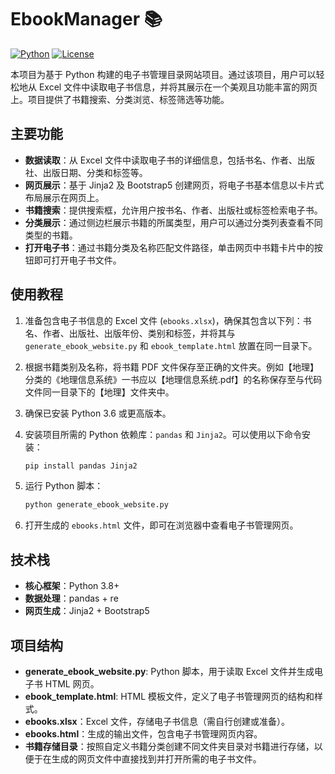 # EbookManager 📚
[![Python](https://img.shields.io/badge/Python-3.8%2B-blue)](https://www.python.org/)
[![License](https://img.shields.io/badge/License-MIT-green)](LICENSE)

本项目为基于 Python 构建的电子书管理目录网站项目。通过该项目，用户可以轻松地从 Excel 文件中读取电子书信息，并将其展示在一个美观且功能丰富的网页上。项目提供了书籍搜索、分类浏览、标签筛选等功能。

## 主要功能

- **数据读取**：从 Excel 文件中读取电子书的详细信息，包括书名、作者、出版社、出版日期、分类和标签等。
- **网页展示**：基于 Jinja2 及 Bootstrap5 创建网页，将电子书基本信息以卡片式布局展示在网页上。
- **书籍搜索**：提供搜索框，允许用户按书名、作者、出版社或标签检索电子书。
- **分类展示**：通过侧边栏展示书籍的所属类型，用户可以通过分类列表查看不同类型的书籍。
- **打开电子书**：通过书籍分类及名称匹配文件路径，单击网页中书籍卡片中的按钮即可打开电子书文件。

## 使用教程

1. 准备包含电子书信息的 Excel 文件 (`ebooks.xlsx`)，确保其包含以下列：书名、作者、出版社、出版年份、类别和标签，并将其与 `generate_ebook_website.py` 和 `ebook_template.html` 放置在同一目录下。

2. 根据书籍类别及名称，将书籍 PDF 文件保存至正确的文件夹。例如【地理】分类的《地理信息系统》一书应以【地理信息系统.pdf】的名称保存至与代码文件同一目录下的【地理】文件夹中。

3. 确保已安装 Python 3.6 或更高版本。

4. 安装项目所需的 Python 依赖库：`pandas` 和 `Jinja2`。可以使用以下命令安装：
   ```bash
   pip install pandas Jinja2
   ```

5. 运行 Python 脚本：
   ```bash
   python generate_ebook_website.py
   ```

6. 打开生成的 `ebooks.html` 文件，即可在浏览器中查看电子书管理网页。

## 技术栈

- **核心框架**：Python 3.8+
- **数据处理**：pandas + re
- **网页生成**：Jinja2 + Bootstrap5

## 项目结构

- **generate_ebook_website.py**: Python 脚本，用于读取 Excel 文件并生成电子书 HTML 网页。
- **ebook_template.html**: HTML 模板文件，定义了电子书管理网页的结构和样式。
- **ebooks.xlsx**：Excel 文件，存储电子书信息（需自行创建或准备）。
- **ebooks.html**：生成的输出文件，包含电子书管理网页内容。
- **书籍存储目录**：按照自定义书籍分类创建不同文件夹目录对书籍进行存储，以便于在生成的网页文件中直接找到并打开所需的电子书文件。
